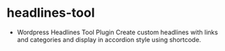 # headlines-tool
* Wordpress Headlines Tool Plugin
Create custom headlines with links and categories and display in accordion style using shortcode.
